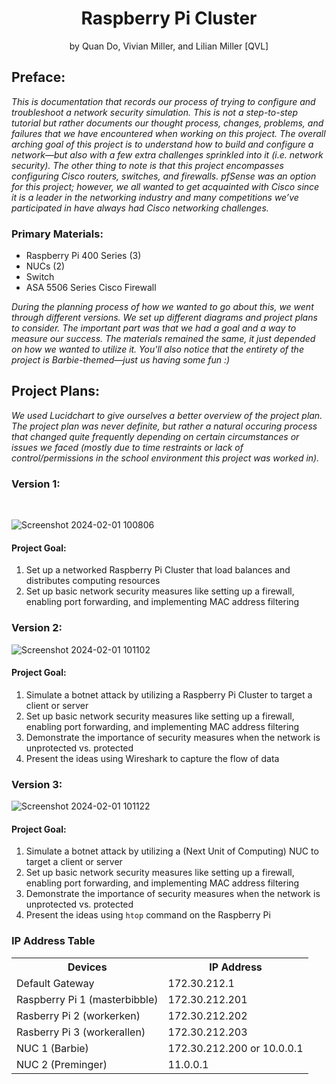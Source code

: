 # 
<h1 align="center">
  Raspberry Pi Cluster
</h1>

<p align="center"> 
  by Quan Do, Vivian Miller, and Lilian Miller [QVL] 
</p>

<h2>
  Preface: 
</h2>

*This is documentation that records our process of trying to configure and troubleshoot a network security simulation. This is not a step-to-step tutorial but rather documents our thought process, changes, problems, and failures that we have encountered when working on this project. 
The overall arching goal of this project is to understand how to build and configure a network—but also with a few extra challenges sprinkled into it (i.e. network security). The other thing to note is that this project encompasses configuring Cisco routers, switches, and firewalls. pfSense was an option for this project; however, we all wanted to get acquainted with Cisco since it is a leader in the networking industry and many competitions we’ve participated in have always had Cisco networking challenges.*

<h3>
  Primary Materials:
</h3>

- Raspberry Pi 400 Series (3)
- NUCs (2)
- Switch
- ASA 5506 Series Cisco Firewall

*During the planning process of how we wanted to go about this, we went through different versions. We set up different diagrams and project plans to consider. The important part was that we had a goal and a way to measure our success. The materials remained the same, it just depended on how we wanted to utilize it. You'll also notice that the entirety of the project is Barbie-themed—just us having some fun :)*

<h2>
  Project Plans: 
</h2>

*We used Lucidchart to give ourselves a better overview of the project plan. The project plan was never definite, but rather a natural occuring process that changed quite frequently depending on certain circumstances or issues we faced (mostly due to time restraints or lack of control/permissions in the school environment this project was worked in).*

<h3>
  Version 1:
</h3>
<br>
  
![Screenshot 2024-02-01 100806](https://github.com/itsvivianmill/Raspberry-Pi-Cluster/assets/116047994/b4538444-e00c-4c0b-8405-4e0a736e9f54)

<h4>
  Project Goal:
</h4>

1. Set up a networked Raspberry Pi Cluster that load balances and distributes computing resources
2. Set up basic network security measures like setting up a firewall, enabling port forwarding, and implementing MAC address filtering

<h3>
  Version 2:
</h3>

![Screenshot 2024-02-01 101102](https://github.com/itsvivianmill/Raspberry-Pi-Cluster/assets/116047994/baa9ac39-82ee-4f43-8c90-15975163366c)

<h4>
  Project Goal:
</h4>

1. Simulate a botnet attack by utilizing a Raspberry Pi Cluster to target a client or server
2. Set up basic network security measures like setting up a firewall, enabling port forwarding, and implementing MAC address filtering
3. Demonstrate the importance of security measures when the network is unprotected vs. protected
4. Present the ideas using Wireshark to capture the flow of data 

<h3>
  Version 3:
</h3>

![Screenshot 2024-02-01 101122](https://github.com/itsvivianmill/Raspberry-Pi-Cluster/assets/116047994/3326b414-a99b-4091-a7f6-af914826447e)

<h4>
  Project Goal:
</h4>

1. Simulate a botnet attack by utilizing a (Next Unit of Computing) NUC to target a client or server
2. Set up basic network security measures like setting up a firewall, enabling port forwarding, and implementing MAC address filtering
3. Demonstrate the importance of security measures when the network is unprotected vs. protected
4. Present the ideas using `htop` command on the Raspberry Pi

<h3>
  IP Address Table
</h3>

<table align="center">
  <tr>
    <th>Devices</th>
    <th>IP Address</th>
  </tr>
  <tr>
    <td>Default Gateway</td>
    <td>172.30.212.1</td>
  </tr>
  <tr>
    <td>Raspberry Pi 1 (masterbibble) </td>
    <td>172.30.212.201</td>
  </tr>
  <tr>
    <td>Rasberry Pi 2 (workerken)</td>
    <td>172.30.212.202</td>
  </tr>
  <tr>
    <td>Rasberry Pi 3 (workerallen)</td>
    <td>172.30.212.203</td>
  </tr>
  <tr>
    <td>NUC 1 (Barbie)</td>
    <td>172.30.212.200 or 10.0.0.1</td>
  </tr>
  </tr>
    <tr>
    <td>NUC 2 (Preminger)</td>
    <td>11.0.0.1</td>
  </tr>
</table>

